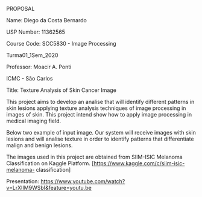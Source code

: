 PROPOSAL


Name: Diego da Costa Bernardo

USP Number: 11362565

Course Code: SCC5830 - Image Processing

Turma01_1Sem_2020

Professor: Moacir A. Ponti

ICMC - São Carlos


Title: Texture Analysis of Skin Cancer Image

This project aims to develop an analise that will identify different patterns in skin lesions applying texture analysis techniques of image processing in images of skin. This project intend show how to apply image processing in medical imaging field.

Below two example of input image. Our system will receive images with skin lesions and will analise texture in order to identify patterns that differentiate malign and benign lesions.

The images used in this project are obtained from SIIM-ISIC Melanoma Classification on Kaggle Platform. [https://www.kaggle.com/c/siim-isic-melanoma- classification] 


Presentation: https://www.youtube.com/watch?v=LrXIIM9WSbI&feature=youtu.be
